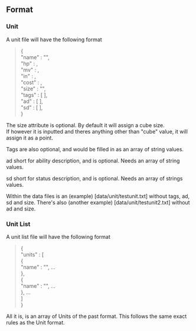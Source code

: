 ## Format
### Unit
A unit file will have the following format  
  
> {     
>   "name" : "",  
>   "hp" : ,  
>   "mv" : ,  
>   "in" : ,  
>   "cost" : ,  
>   "size" : "",   
>   "tags" : [ ],  
>   "ad" : [ ],  
>   "sd" : [ ],  
> }
  
The size attribute is optional. By default it will assign a cube size.  
If however it is inputted and theres anything other than "cube" value, it will assign it as a point.  
  
Tags are also optional, and would be filled in as an array of string values.

ad short for ability description, and is optional. Needs an array of string values.

sd short for status description, and is optional. Needs an array of strings values.

Within the data files is an (example) [data/unit/testunit.txt] without tags, ad, sd and size. 
There's also (another example) [data/unit/testunit2.txt] without ad and size.

### Unit List
A unit list file will have the following format  

> {  
>    "units" : [  
>       {  
>           "name" : "", ...  
>       },  
>       {  
>           "name" : "", ...  
>       }, ...  
>   ]  
> }  

All it is, is an array of Units of the past format. 
This follows the same exact rules as the Unit format. 